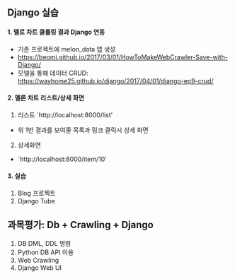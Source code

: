 ## Django 실습

#### 1. 멜로 차트 클롤링 결과 Django 연동
 
- 기존 프로젝트에 melon_data 앱 생성
- https://beomi.github.io/2017/03/01/HowToMakeWebCrawler-Save-with-Django/
- 모델을 통해 데이터 CRUD: https://wayhome25.github.io/django/2017/04/01/django-ep9-crud/


#### 2. 멜론 차트 리스트/상세 화면

1. 리스트 `http://localhost:8000/list' 
 - 위 1번 결과를 보여줄 목록과 링크 클릭시 상세 화면

2. 상세화면
 - `http://localhost:8000/item/10' 


#### 3. 실습

 1. Blog 프로젝트
 2. Django Tube

## 과목평가: Db + Crawling + Django

 1. DB DML, DDL 명령
 2. Python DB API 이용
 3. Web Crawling
 4. Django Web UI
 
